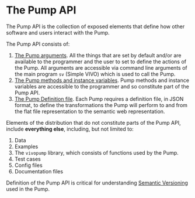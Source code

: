 # The Pump API

The Pump API is the collection of exposed elements that define how other software and users interact with the Pump.

The Pump API consists of:

1. [The Pump arguments](https://github.com/mconlon17/vivo-pump/wiki/pump-arguments).  All the things that are set by 
default and/or are available to the programmer and the user
to set to define the actions of the Pump.  All arguments are accessible via command line arguments of the main program
`sv` (Simple VIVO) which is used to call the Pump.
1. [The Pump methods and instance variables](https://github.com/mconlon17/vivo-pump/wiki/pump-api).  Pump methods and 
instance variables are accessible to the programmer and so constitute part of the Pump API.
1. [The Pump Definition file](https://github.com/mconlon17/vivo-pump/wiki/pump-definition-file).  Each Pump requires a 
definition file, in JSON format, to define the transformations the Pump will perform to and from the flat file 
representation to the semantic web representation.

Elements of the distribution that do not constitute parts of the Pump API, include **everything else**, including, 
but not limited to:

1.  Data
1.  Examples
1.  The `vivopump` library, which consists of functions used by the Pump.
1.  Test cases
1.  Config files
1.  Documentation files

Definition of the Pump API is critical for understanding [Semantic Versioning](http://semver.org) used in the Pump.